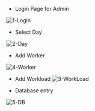 
- Login Page for Admin
  
![1-Login](https://github.com/diptesh17/PaySwift-Daily/assets/114812520/ba831889-e8ff-4fe3-8d8f-16dcb72510ff)


- Select Day
  
![2-Day](https://github.com/diptesh17/PaySwift-Daily/assets/114812520/e5644394-2c99-4d61-962d-d56152462210)


- Add Worker
  
![4-Worker](https://github.com/diptesh17/PaySwift-Daily/assets/114812520/af8106e9-c309-4172-b7ca-fd5f3d57e466)


- Add Workload
![3-WorkLoad](https://github.com/diptesh17/PaySwift-Daily/assets/114812520/06fd276e-5402-4140-beca-e2269e7f8db6)


- Database entry
  
![5-DB](https://github.com/diptesh17/PaySwift-Daily/assets/114812520/9aebbd18-ed07-45df-97b4-f82ac42b7de5)
